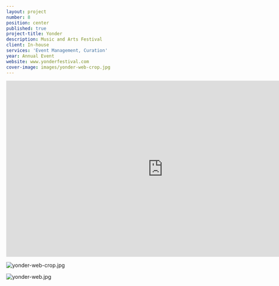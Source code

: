 ```yaml
---
layout: project
number: 8
position: center
published: true
project-title: Yonder
description: Music and Arts Festival
client: In-house
services: 'Event Management, Curation'
year: Annual Event
website: www.yonderfestival.com
cover-image: images/yonder-web-crop.jpg
---
```

<div class="video-responsive">
	<iframe class="lazyload" width="840" height="473" src="https://www.youtube.com/embed/inNf8HQtDDQ" frameborder="0" allowfullscreen=""></iframe>
</div>

![yonder-web-crop.jpg]({{site.baseurl}}/images/yonder-web-crop.jpg)


![yonder-web.jpg]({{site.baseurl}}/images/yonder-web.jpg)

